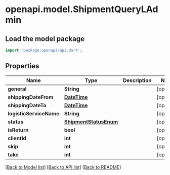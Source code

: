 # openapi.model.ShipmentQueryLAdmin

## Load the model package
```dart
import 'package:openapi/api.dart';
```

## Properties
Name | Type | Description | Notes
------------ | ------------- | ------------- | -------------
**general** | **String** |  | [optional] 
**shippingDateFrom** | [**DateTime**](DateTime.md) |  | [optional] 
**shippingDateTo** | [**DateTime**](DateTime.md) |  | [optional] 
**logisticServiceName** | **String** |  | [optional] 
**status** | [**ShipmentStatusEnum**](ShipmentStatusEnum.md) |  | [optional] 
**isReturn** | **bool** |  | [optional] 
**clientId** | **int** |  | [optional] 
**skip** | **int** |  | [optional] 
**take** | **int** |  | [optional] 

[[Back to Model list]](../README.md#documentation-for-models) [[Back to API list]](../README.md#documentation-for-api-endpoints) [[Back to README]](../README.md)


